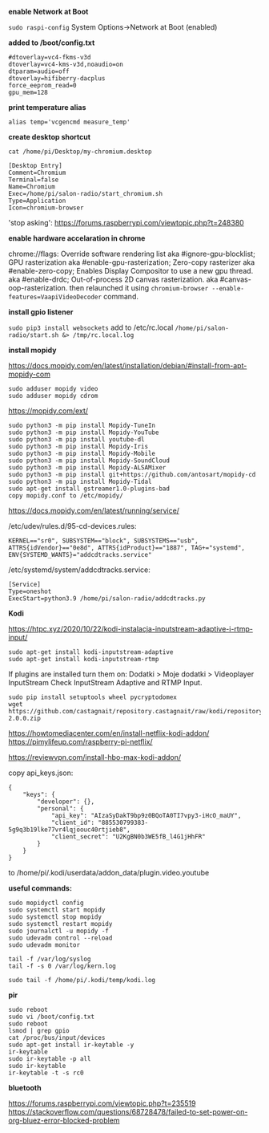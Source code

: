 **enable Network at Boot**

`sudo raspi-config`
System Options->Network at Boot (enabled)

**added to /boot/config.txt**

```
#dtoverlay=vc4-fkms-v3d
dtoverlay=vc4-kms-v3d,noaudio=on
dtparam=audio=off
dtoverlay=hifiberry-dacplus
force_eeprom_read=0
gpu_mem=128
```

**print temperature alias**

`alias temp='vcgencmd measure_temp'`

**create desktop shortcut**

`cat /home/pi/Desktop/my-chromium.desktop`

```
[Desktop Entry]
Comment=Chromium
Terminal=false
Name=Chromium
Exec=/home/pi/salon-radio/start_chromium.sh
Type=Application
Icon=chromium-browser
```
'stop asking':
https://forums.raspberrypi.com/viewtopic.php?t=248380

**enable hardware accelaration in chrome**

chrome://flags:
Override software rendering list aka #ignore-gpu-blocklist;
GPU rasterization aka #enable-gpu-rasterization;
Zero-copy rasterizer aka #enable-zero-copy;
Enables Display Compositor to use a new gpu thread. aka #enable-drdc;
Out-of-process 2D canvas rasterization. aka #canvas-oop-rasterization.
then relaunched it using 
`chromium-browser --enable-features=VaapiVideoDecoder` command.

**install gpio listener**

`sudo pip3 install websockets`
add to /etc/rc.local
`/home/pi/salon-radio/start.sh &> /tmp/rc.local.log`

**install mopidy**

https://docs.mopidy.com/en/latest/installation/debian/#install-from-apt-mopidy-com
```
sudo adduser mopidy video
sudo adduser mopidy cdrom
```

https://mopidy.com/ext/
```
sudo python3 -m pip install Mopidy-TuneIn
sudo python3 -m pip install Mopidy-YouTube
sudo python3 -m pip install youtube-dl
sudo python3 -m pip install Mopidy-Iris
sudo python3 -m pip install Mopidy-Mobile
sudo python3 -m pip install Mopidy-SoundCloud
sudo python3 -m pip install Mopidy-ALSAMixer
sudo python3 -m pip install git+https://github.com/antosart/mopidy-cd
sudo python3 -m pip install Mopidy-Tidal
sudo apt-get install gstreamer1.0-plugins-bad
copy mopidy.conf to /etc/mopidy/
```
https://docs.mopidy.com/en/latest/running/service/

/etc/udev/rules.d/95-cd-devices.rules:
```
KERNEL=="sr0", SUBSYSTEM=="block", SUBSYSTEMS=="usb", ATTRS{idVendor}=="0e8d", ATTRS{idProduct}=="1887", TAG+="systemd", ENV{SYSTEMD_WANTS}="addcdtracks.service"
```
/etc/systemd/system/addcdtracks.service:
```
[Service]
Type=oneshot
ExecStart=python3.9 /home/pi/salon-radio/addcdtracks.py
```

**Kodi**

https://htpc.xyz/2020/10/22/kodi-instalacja-inputstream-adaptive-i-rtmp-input/

```
sudo apt-get install kodi-inputstream-adaptive
sudo apt-get install kodi-inputstream-rtmp
```
If plugins are installed turn them on:
Dodatki > Moje dodatki > Videoplayer InputStream
Check InputStream Adaptive and RTMP Input.

```
sudo pip install setuptools wheel pycryptodomex
wget https://github.com/castagnait/repository.castagnait/raw/kodi/repository.castagnait-2.0.0.zip
```
https://howtomediacenter.com/en/install-netflix-kodi-addon/
https://pimylifeup.com/raspberry-pi-netflix/

https://reviewvpn.com/install-hbo-max-kodi-addon/

copy api_keys.json:
```
{
    "keys": {
        "developer": {}, 
        "personal": {
            "api_key": "AIzaSyDakT9bp9z0BQoTA0TI7vpy3-iHcO_maUY", 
            "client_id": "885530799383-5g9q3b19lke77vr4lqjoouc40rtjieb8", 
            "client_secret": "U2KgBN0b3WE5fB_l4G1jHhFR"
        }
    }
}
```
to
/home/pi/.kodi/userdata/addon_data/plugin.video.youtube

**useful commands:**

```
sudo mopidyctl config
sudo systemctl start mopidy
sudo systemctl stop mopidy
sudo systemctl restart mopidy
sudo journalctl -u mopidy -f
sudo udevadm control --reload
sudo udevadm monitor

tail -f /var/log/syslog
tail -f -s 0 /var/log/kern.log

sudo tail -f /home/pi/.kodi/temp/kodi.log
```

**pir**

```sudo vi /boot/config.txt
sudo reboot
sudo vi /boot/config.txt
sudo reboot
lsmod | grep gpio
cat /proc/bus/input/devices
sudo apt-get install ir-keytable -y
ir-keytable
sudo ir-keytable -p all
sudo ir-keytable
ir-keytable -t -s rc0
```

**bluetooth**

https://forums.raspberrypi.com/viewtopic.php?t=235519
https://stackoverflow.com/questions/68728478/failed-to-set-power-on-org-bluez-error-blocked-problem

